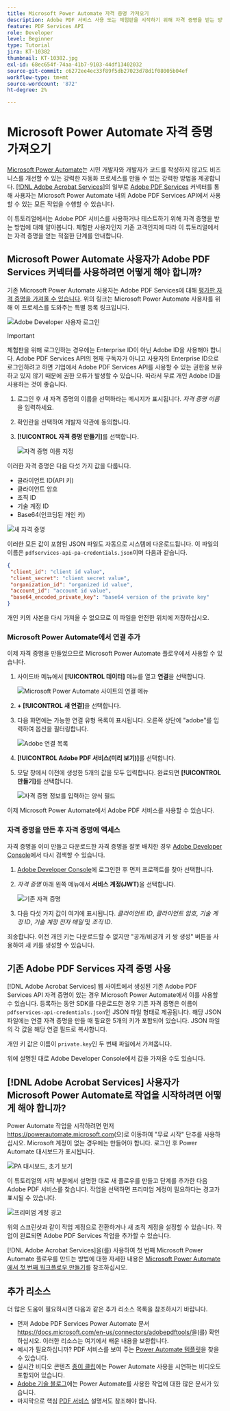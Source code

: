 ```yaml
---
title: Microsoft Power Automate 자격 증명 가져오기
description: Adobe PDF 서비스 사용 또는 체험판을 시작하기 위해 자격 증명을 받는 방법에 대해 알아봅니다
feature: PDF Services API
role: Developer
level: Beginner
type: Tutorial
jira: KT-10382
thumbnail: KT-10382.jpg
exl-id: 68ec654f-74aa-41b7-9103-44df13402032
source-git-commit: c6272ee4ec33f89f5db27023d78d1f08005b04ef
workflow-type: tm+mt
source-wordcount: '872'
ht-degree: 2%

---
```


# Microsoft Power Automate 자격 증명 가져오기

[Microsoft Power Automate](https://powerautomate.microsoft.com/ko-kr/)는 시민 개발자와 개발자가 코드를 작성하지 않고도 비즈니스를 개선할 수 있는 강력한 자동화 프로세스를 만들 수 있는 강력한 방법을 제공합니다. [[!DNL Adobe Acrobat Services]](https://developer.adobe.com/document-services)의 일부로 [Adobe PDF Services](https://us.flow.microsoft.com/en-us/connectors/shared_adobepdftools/adobe-pdf-services/) 커넥터를 통해 사용자는 Microsoft Power Automate 내의 Adobe PDF Services API에서 사용할 수 있는 모든 작업을 수행할 수 있습니다.

이 튜토리얼에서는 Adobe PDF 서비스를 사용하거나 테스트하기 위해 자격 증명을 받는 방법에 대해 알아봅니다. 체험판 사용자인지 기존 고객인지에 따라 이 튜토리얼에서는 자격 증명을 얻는 적절한 단계를 안내합니다.

## Microsoft Power Automate 사용자가 Adobe PDF Services 커넥터를 사용하려면 어떻게 해야 합니까?

기존 Microsoft Power Automate 사용자는 Adobe PDF Services에 대해 [평가판 자격 증명을 가져올 수 있습니다](https://www.adobe.com/go/powerautomate_getstarted_kr). 위의 링크는 Microsoft Power Automate 사용자를 위해 이 프로세스를 도와주는 특별 등록 링크입니다.

![Adobe Developer 사용자 로그인](assets/credentials_1.png)


>[!IMPORTANT]
> 체험판을 위해 로그인하는 경우에는 Enterprise ID이 아닌 Adobe ID을 사용해야 합니다. Adobe PDF Services API의 현재 구독자가 아니고 사용자의 Enterprise ID으로 로그인하려고 하면 기업에서 Adobe PDF Services API를 사용할 수 있는 권한을 보유하고 있지 않기 때문에 권한 오류가 발생할 수 있습니다. 따라서 무료 개인 Adobe ID을 사용하는 것이 좋습니다.
>

1. 로그인 후 새 자격 증명의 이름을 선택하라는 메시지가 표시됩니다. *자격 증명 이름*&#x200B;을 입력하세요.
1. 확인란을 선택하여 개발자 약관에 동의합니다.
1. **[!UICONTROL 자격 증명 만들기]**&#x200B;를 선택합니다.

   ![자격 증명 이름 지정](assets/credentials_2.png)

이러한 자격 증명은 다음 다섯 가지 값을 다룹니다.

* 클라이언트 ID(API 키)
* 클라이언트 암호
* 조직 ID
* 기술 계정 ID
* Base64(인코딩된 개인 키)

![새 자격 증명](assets/credentials_3.png)

이러한 모든 값이 포함된 JSON 파일도 자동으로 시스템에 다운로드됩니다. 이 파일의 이름은 `pdfservices-api-pa-credentials.json`이며 다음과 같습니다.

```json
{
 "client_id": "client id value",
 "client_secret": "client secret value",
 "organization_id": "organized id value",
 "account_id": "account id value",
 "base64_encoded_private_key": "base64 version of the private key"
}
```

개인 키의 사본을 다시 가져올 수 없으므로 이 파일을 안전한 위치에 저장하십시오.

### Microsoft Power Automate에서 연결 추가

이제 자격 증명을 만들었으므로 Microsoft Power Automate 플로우에서 사용할 수 있습니다.

1. 사이드바 메뉴에서 **[!UICONTROL 데이터]** 메뉴를 열고 **연결**&#x200B;을 선택합니다.

   ![Microsoft Power Automate 사이트의 연결 메뉴](assets/credentials_4.png)

1. **+ [!UICONTROL 새 연결]**&#x200B;을 선택합니다.

1. 다음 화면에는 가능한 연결 유형 목록이 표시됩니다. 오른쪽 상단에 &quot;adobe&quot;를 입력하여 옵션을 필터링합니다.

   ![Adobe 연결 목록](assets/credentials_5.png)

1. **[!UICONTROL Adobe PDF 서비스(미리 보기)]**&#x200B;를 선택합니다.
1. 모달 창에서 이전에 생성한 5개의 값을 모두 입력합니다. 완료되면 **[!UICONTROL 만들기]**&#x200B;를 선택합니다.

   ![자격 증명 정보를 입력하는 양식 필드](assets/credentials_6.png)

이제 Microsoft Power Automate에서 Adobe PDF 서비스를 사용할 수 있습니다.

### 자격 증명을 만든 후 자격 증명에 액세스

자격 증명을 이미 만들고 다운로드한 자격 증명을 잘못 배치한 경우 [Adobe Developer Console](https://developer.adobe.com/console)에서 다시 검색할 수 있습니다.

1. [Adobe Developer Console](https://developer.adobe.com/console)에 로그인한 후 먼저 프로젝트를 찾아 선택합니다.
1. *자격 증명* 아래 왼쪽 메뉴에서 **서비스 계정(JWT)**&#x200B;을 선택합니다.

   ![기존 자격 증명](assets/credentials_7.png)

1. 다음 다섯 가지 값이 여기에 표시됩니다. *클라이언트 ID*, *클라이언트 암호*, *기술 계정 ID*, *기술 계정 전자 메일* 및 *조직 ID*.

죄송합니다. 이전 개인 키는 다운로드할 수 없지만 &quot;공개/비공개 키 쌍 생성&quot; 버튼을 사용하여 새 키를 생성할 수 있습니다.

## 기존 Adobe PDF Services 자격 증명 사용

[!DNL Adobe Acrobat Services] 웹 사이트에서 생성된 기존 Adobe PDF Services API 자격 증명이 있는 경우 Microsoft Power Automate에서 이를 사용할 수 있습니다. 등록하는 동안 SDK를 다운로드한 경우 기존 자격 증명은 이름이 `pdfservices-api-credentials.json`인 JSON 파일 형태로 제공됩니다. 해당 JSON 파일에는 연결 자격 증명을 만들 때 필요한 5개의 키가 포함되어 있습니다. JSON 파일의 각 값을 해당 연결 필드로 복사합니다.

개인 키 값은 이름이 `private.key`인 두 번째 파일에서 가져옵니다.

위에 설명된 대로 Adobe Developer Console에서 값을 가져올 수도 있습니다.

## [!DNL Adobe Acrobat Services] 사용자가 Microsoft Power Automate로 작업을 시작하려면 어떻게 해야 합니까?

Power Automate 작업을 시작하려면 먼저 <https://powerautomate.microsoft.com>(으)로 이동하여 &quot;무료 시작&quot; 단추를 사용하십시오. Microsoft 계정이 없는 경우에는 만들어야 합니다. 로그인 후 Power Automate 대시보드가 표시됩니다.

![PA 대시보드, 초기 보기](assets/credentials_8.png)

이 튜토리얼의 시작 부분에서 설명한 대로 새 플로우를 만들고 단계를 추가한 다음 Adobe PDF 서비스를 찾습니다. 작업을 선택하면 프리미엄 계정이 필요하다는 경고가 표시될 수 있습니다.

![프리미엄 계정 경고](assets/credentials_9.png)

위의 스크린샷과 같이 작업 계정으로 전환하거나 새 조직 계정을 설정할 수 있습니다. 작업이 완료되면 Adobe PDF Services 작업을 추가할 수 있습니다.

[!DNL Adobe Acrobat Services]을(를) 사용하여 첫 번째 Microsoft Power Automate 플로우를 만드는 방법에 대한 자세한 내용은 [Microsoft Power Automate에서 첫 번째 워크플로우 만들기](https://experienceleague.adobe.com/ko/docs/acrobat-services-learn/tutorials/pdfservices/create-workflow-power-automate)를 참조하십시오.

## 추가 리소스

더 많은 도움이 필요하시면 다음과 같은 추가 리소스 목록을 참조하시기 바랍니다.

* 먼저 Adobe PDF Services Power Automate 문서 <https://docs.microsoft.com/en-us/connectors/adobepdftools/>을(를) 확인하십시오. 이러한 리소스는 여기에서 배운 내용을 보완합니다.
* 예시가 필요하십니까? PDF 서비스를 보여 주는 [Power Automate 템플릿](https://powerautomate.microsoft.com/en-us/connectors/details/shared_adobepdftools/adobe-pdf-services/)을 찾을 수 있습니다.
* 실시간 비디오 콘텐츠 [종이 클립](https://www.youtube.com/playlist?list=PLcVEYUqU7VRe4sT-Bf8flvRz1XXUyGmtF)에는 Power Automate 사용을 시연하는 비디오도 포함되어 있습니다.
* [Adobe 기술 블로그](https://medium.com/adobetech/tagged/microsoft-power-automate)에는 Power Automate를 사용한 작업에 대한 많은 문서가 있습니다.
* 마지막으로 핵심 [PDF 서비스](https://developer.adobe.com/document-services/docs/overview/) 설명서도 참조해야 합니다.
